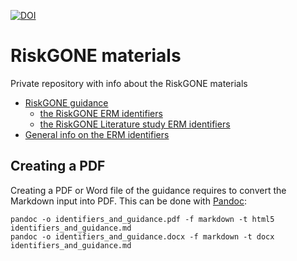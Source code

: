 [![DOI](https://zenodo.org/badge/467110288.svg)](https://zenodo.org/badge/latestdoi/467110288)

# RiskGONE materials

Private repository with info about the RiskGONE materials

* [RiskGONE guidance](identifiers_and_guidance.md)
  * [the RiskGONE ERM identifiers](identifiers_and_guidance.md#the-nanomaterials)
  * [the RiskGONE Literature study ERM identifiers](RiskGONE_Literature_NM.md)
* [General info on the ERM identifiers](https://nanocommons.github.io/identifiers/)

## Creating a PDF

Creating a PDF or Word file of the guidance requires to convert the Markdown
input into PDF. This can be done with [Pandoc](https://pandoc.org/):

```shell
pandoc -o identifiers_and_guidance.pdf -f markdown -t html5 identifiers_and_guidance.md
pandoc -o identifiers_and_guidance.docx -f markdown -t docx identifiers_and_guidance.md
```
